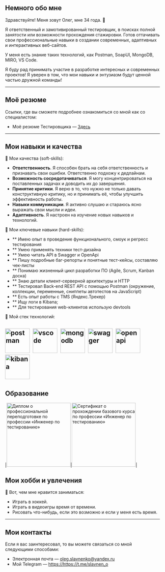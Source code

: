 ## Немного обо мне

Здравствуйте! Меня зовут Олег, мне 34 года. 👋

Я ответственный и замотивированный тестировщик, в поисках полной занятости или возможности прохождения стажировки. Готов оттачивать свои профессиональные навыки в создании современных, адаптивных и интерактивных веб-сайтов.

У меня есть знание таких технологий, как Postman, SoapUI, MongoDB, MIRO, VS Code. 

Я буду рад принимать участие в разработке интересных и современных проектов! Я уверен в том, что мои навыки и энтузиазм будут ценной частью дружной команды!

---

## Моё резюме

Ссылки, где вы сможете подробнее ознакомиться со мной как со специалистом:

- Моё резюме Тестировщика — [Здесь](https://hh.ru/resume/e9d4407cff0df394ae0039ed1f576441696237)

---

## Мои навыки и качества

👀 Мои качества (soft-skills):

- **Ответственность**. Я способен брать на себя ответственность и признавать свои ошибки. Ответственно подхожу к дедлайнам.
- **Возможность сосредотачиваться**. Я могу концентрироваться на поставленных задачах и доводить их до завершения.
- **Принятие критики**. Я верю в то, что нужно не только давать конструктивную критику, но и принимать её, чтобы улучшить эффективность работы.
- **Навыки коммуникации**. Я активно слушаю и стараюсь ясно выражать свои мысли и идеи.
- **Адаптивность**. Я настроен на изучение новых навыков и технологий.

👀 Мои ключевые навыки (hard-skills):

- ** Имею опыт в проведение функционального, смоук и регресс тестирования
- ** Умею применять техники тест-дизайна
- ** Умею читать API в Swagger и OpenApi
- ** Пишу подробные баг-репорты и понятные тест-кейсы, составляю чек-листы
- ** Понимаю жизненный цикл разработки ПО (Agile, Scrum, Kanban доска)
- ** Знаю детали клиент-серверной архитектуры и HTTP
- ** Тестировал Back-end REST API c помощью Postman (окружение, коллекции, переменные,
 сниппеты автотестов на JavaScript)
- ** Есть опыт работы с TMS (Яндекс.Трекер)
- ** Ищу логи в Kibana;
- ** Для тестирования web-клиентов использую devtools

👀 Мой стек технологий:

<img src="https://cdn.jsdelivr.net/gh/devicons/devicon@latest/icons/postman/postman-original-wordmark.svg" title="postman" width="80" height="80"/>&nbsp;
<img src="https://cdn.jsdelivr.net/gh/devicons/devicon@latest/icons/vscode/vscode-original-wordmark.svg" title="vscode" width="80" height="80"/>&nbsp;
<img src="https://cdn.jsdelivr.net/gh/devicons/devicon@latest/icons/mongodb/mongodb-original-wordmark.svg" title="mongodb" width="80" height="80"/>&nbsp;
<img src="https://cdn.jsdelivr.net/gh/devicons/devicon@latest/icons/swagger/swagger-original-wordmark.svg" title="swagger" width="80" height="80"/>&nbsp;
<img src="https://cdn.jsdelivr.net/gh/devicons/devicon@latest/icons/openapi/openapi-original-wordmark.svg" title="openapi" width="80" height="80"/>&nbsp;
<img src="https://cdn.jsdelivr.net/gh/devicons/devicon@latest/icons/kibana/kibana-original-wordmark.svg" title="kibana" width="80" height="80"/>&nbsp;
---

## Образование

|[<img src="./images/certificate-practicum-1.jpg" width="208px" alt="Диплом о профессиональной переподготовке по профессии «Инженер по тестированию»">](https://disk.yandex.ru/i/Momm039lzWKRYA)|[<img src="./images/certificate-practicum-2.jpg" width="208px" alt="Сертификат о прохождении базового курса по профессии «Инженер по тестированию»">]((https://disk.yandex.ru/i/VPFvnICx-Zcs9Q))|
## Мои хобби и увлечения

👀 Вот, чем мне нравится заниматься:

- Играть в хоккей.
- Играть в видеоигры время от времени.
- Рисовать что-нибудь, если это возможно и если у меня есть время.

---

## Мои контакты

Если я вас заинтересовал, то вы можете связаться со мной следующими способами:

- Электронная почта — <oleg.slavnenko@yandex.ru>
- Мой Telegram — <https://https://t.me/slavnen_o>
